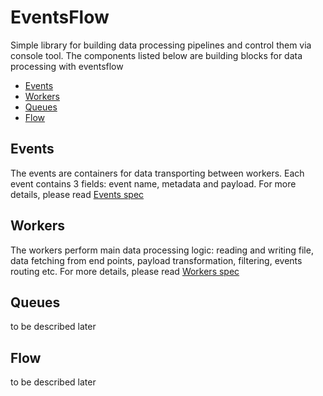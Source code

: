 # EventsFlow

Simple library for building data processing pipelines and control them via console tool. The components listed below are building blocks for data processing with eventsflow

- [Events](events.html)
- [Workers](workers.html)
- [Queues](queues.html)
- [Flow](flow.html)

## Events

The events are containers for data transporting  between workers. Each event contains 3 fields: event name, metadata and payload. For more details, please read [Events spec](events.html)

## Workers

The workers perform main data processing logic: reading and writing file, data fetching from end points, payload transformation, filtering, events routing etc. For more details, please read [Workers spec](workers.html)

## Queues

to be described later

## Flow

to be described later


